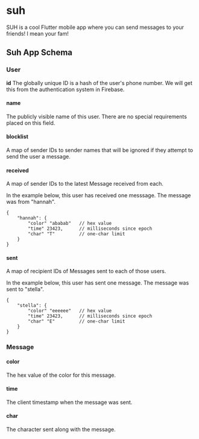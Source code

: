 # suh

SUH is a cool Flutter mobile app where you can send messages to your friends! 
I mean your fam!

## Suh App Schema

### User
**id**
The globally unique ID is a hash of the user's phone number. We will get this from the authentication system in Firebase.

#### name
The publicly visible name of this user. There are no special requirements placed on this field.

#### blocklist
A map of sender IDs to sender names that will be ignored if they attempt to send the user a message.

#### received
A map of sender IDs to the latest Message received from each.

In the example below, this user has received one messsage. The message was from "hannah".

```
{
    "hannah": {
        "color" "ababab"   // hex value
        "time" 23423,      // milliseconds since epoch
        "char" "T"         // one-char limit
    }
}
```

#### sent
A map of recipient IDs of Messages sent to each of those users.

In the example below, this user has sent one message. The message was sent to "stella".

```
{
    "stella": {
        "color" "eeeeee"   // hex value
        "time" 23423,      // milliseconds since epoch
        "char" "E"         // one-char limit
    }
}
```

### Message

#### color
The hex value of the color for this message.

#### time
The client timestamp when the message was sent.

#### char
The character sent along with the message.